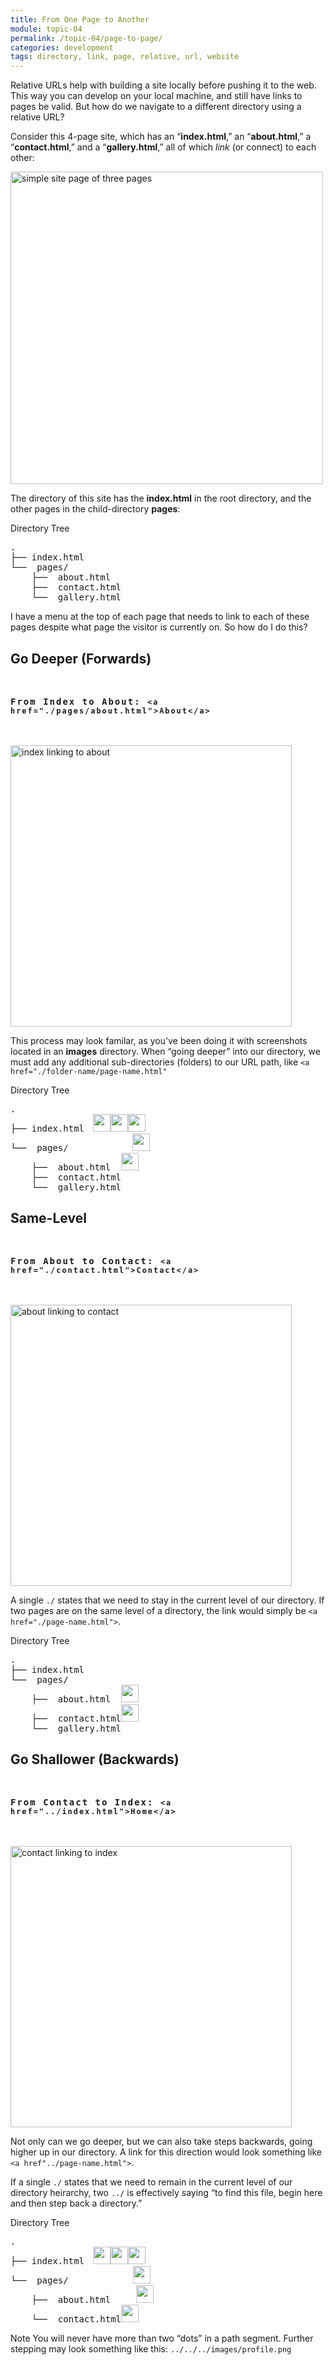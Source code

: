 ```yaml
---
title: From One Page to Another
module: topic-04
permalink: /topic-04/page-to-page/
categories: development
tags: directory, link, page, relative, url, website
---
```


<div class="divider-heading"></div>

Relative URLs help with building a site locally before pushing it to the web. This way you can develop on your local machine, and still have links to pages be valid. But how do we navigate to a different directory using a relative URL?

Consider this 4-page site, which has an “**index.html**,” an “**about.html**,” a “**contact.html**,” and a “**gallery.html**,” all of which _link_ (or connect) to each other:

<img src="../img/page-map.gif" alt="simple site page of three pages" style="width: 500px;" />

The directory of this site has the **index.html** in the root directory, and the other pages in the child-directory **pages**:


<div id="code-heading">Directory Tree</div>
<pre id="bash">
.
├── index.html
└── <i class="far fa-folder-open"></i> pages/
    ├── <i class="fab fa-html5"></i> about.html
    ├── <i class="fab fa-html5"></i> contact.html
    └── <i class="fab fa-html5"></i> gallery.html
</pre>


I have a menu at the top of each page that needs to link to each of these pages despite what page the visitor is currently on. So how do I do this?


<div class="divider-pg"></div>


<h2 id="deeper-level-linking">Go Deeper (Forwards)</h2>
<p style="font-size: 1em; font-weight: bold; letter-spacing: 2px; margin: 3rem 0;">
  <i class="fas fa-long-arrow-alt-right" style="color: #DF382C"></i>
  <span style="font-family: monospace;">From Index to About: <code>&lt;a href="./pages/about.html"&gt;About&lt;/a&gt;</code></span>
</p>


<img src="../img/page-go-deeper.gif" alt="index linking to about" style="width: 450px;" />


This process may look familar, as you've been doing it with screenshots located in an **images** directory. When “going deeper” into our directory, we must add any additional sub-directories (folders) to our URL path, like `<a href="./folder-name/page-name.html"`


<div id="code-heading">Directory Tree</div>
<pre id="bash">
.
├── index.html<img class="fas bounce-x" src="../img/dots-horizontal.png" style="width: 2em; margin: 0 0 0 1em;" /><img class="fas bounce-x" src="../img/dots-horizontal.png" style="width: 2em; margin: 0 0;" /><img class="fas bounce-x" src="../img/dots-corner-open.png" style="width: 2em; margin: 0;" />
└── <i class="far fa-folder-open"></i> pages/<img class="fas bounce-x" src="../img/dots-vertical.png" style="width: 2em; margin: 0 0 0 7.3em;" />
    ├── <i class="fab fa-html5"></i> about.html<img class="fas bounce-x" src="../img/dots-corner-close-arrow.png" style="width: 2em; margin: 0 0 0 1.2em;" />
    ├── <i class="fab fa-html5"></i> contact.html
    └── <i class="fab fa-html5"></i> gallery.html
</pre>


<div class="divider-pg"></div>


<h2 id="same-level-linking">Same-Level</h2>
<p style="font-size: 1em; font-weight: bold; letter-spacing: 2px; margin: 3rem 0;">
  <i class="fas fa-long-arrow-alt-right" style="color: #DF382C"></i>
  <span style="font-family: monospace;">From About to Contact: <code>&lt;a href="./contact.html"&gt;Contact&lt;/a&gt;</code></span>
</p>


<img src="../img/page-same-level.gif" alt="about linking to contact" style="width: 450px;" />


A single `./` states that we need to stay in the current level of our directory. If two pages are on the same level of a directory, the link would simply be `<a href="./page-name.html">`.


<div id="code-heading">Directory Tree</div>
<pre id="bash">
.
├── index.html
└── <i class="far fa-folder-open"></i> pages/
    ├── <i class="fab fa-html5"></i> about.html<img class="fas bounce-x" src="../img/dots-corner-open-arrow.png" style="width: 2em; margin: 0 0 0 1.2em;" />
    ├── <i class="fab fa-html5"></i> contact.html<img class="fas bounce-x" src="../img/dots-corner-close-arrow.png" style="width: 2em; margin: 0;" />
    └── <i class="fab fa-html5"></i> gallery.html
</pre>


<div class="divider-pg"></div>


<h2 id="shallower-level-linking">Go Shallower (Backwards)</h2>
<p style="font-size: 1em; font-weight: bold; letter-spacing: 2px; margin: 3rem 0;">
  <i class="fas fa-long-arrow-alt-right" style="color: #DF382C"></i>
  <span style="font-family: monospace;">From Contact to Index: <code>&lt;a href="../index.html"&gt;Home&lt;/a&gt;</code></span>
</p>


<img src="../img/page-go-backwards.gif" alt="contact linking to index" style="width: 450px;" />


Not only can we go deeper, but we can also take steps backwards, going higher up in our directory. A link for this direction would look something like `<a href"../page-name.html">`.

If a single `./` states that we need to remain in the current level of our directory heirarchy, two `../` is effectively saying “to find this file, begin here and then step back a directory.”


<div id="code-heading">Directory Tree</div>
<pre id="bash">
.
├── index.html<img class="fas bounce-x" src="../img/dots-horizontal-left.png" style="width: 2em; margin: 0 0 0 1em;" /><img class="fas bounce-x" src="../img/dots-horizontal.png" style="width: 2em; margin: 0 0;" /><img class="fas bounce-x" src="../img/dots-corner-open.png" style="width: 2em; margin: 0;" />
└── <i class="far fa-folder-open"></i> pages/<img class="fas bounce-x" src="../img/dots-vertical.png" style="width: 2em; margin: 0 0 0 7.35em;" />
    ├── <i class="fab fa-html5"></i> about.html<img class="fas bounce-x" src="../img/dots-vertical.png" style="width: 2em; margin: 0 0 0 2.95em;" />
    └── <i class="fab fa-html5"></i> contact.html<img class="fas bounce-x" src="../img/dots-corner-close.png" style="width: 2em; margin: 0;" />
</pre>


<span class="label label-info">Note</span> You will never have more than two “dots” in a path segment. Further stepping may look something like this: `../../../images/profile.png`
